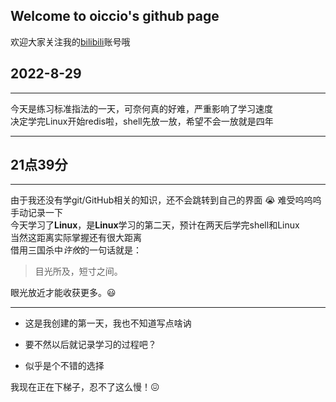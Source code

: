 ## Welcome to oiccio's github page
 欢迎大家关注我的[bilibili](https://space.bilibili.com/57869592?spm_id_from=333.1007.0.0 "青灯")账号哦  
## 2022-8-29  
***

今天是练习标准指法的一天，可奈何真的好难，严重影响了学习速度  
决定学完Linux开始redis啦，shell先放一放，希望不会一放就是四年  


***

 
 
## 21点39分  
  

 ***
 由于我还没有学git/GitHub相关的知识，还不会跳转到自己的界面 :sob: 
 难受呜呜呜
 手动记录一下  
 今天学习了**Linux**，是**Linux**学习的第二天，预计在两天后学完shell和Linux  
 当然这距离实际掌握还有很大距离  
 借用三国杀中*许攸*的一句话就是：  
 >目光所及，短寸之间。  
 
 眼光放近才能收获更多。:smiley:

***
 
- 这是我创建的第一天，我也不知道写点啥讷  

- 要不然以后就记录学习的过程吧？  

- 似乎是个不错的选择  

我现在正在下梯子，忍不了这么慢！:confounded:






